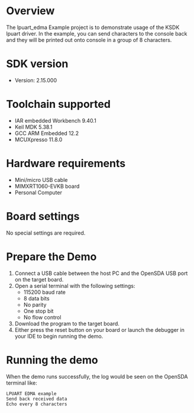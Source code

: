 Overview
========
The lpuart_edma Example project is to demonstrate usage of the KSDK lpuart driver.
In the example, you can send characters to the console back and they will be printed out onto console
 in a group of 8 characters.

SDK version
===========
- Version: 2.15.000

Toolchain supported
===================
- IAR embedded Workbench  9.40.1
- Keil MDK  5.38.1
- GCC ARM Embedded  12.2
- MCUXpresso  11.8.0

Hardware requirements
=====================
- Mini/micro USB cable
- MIMXRT1060-EVKB board
- Personal Computer

Board settings
==============
No special settings are required.

Prepare the Demo
================
1.  Connect a USB cable between the host PC and the OpenSDA USB port on the target board.
2.  Open a serial terminal with the following settings:
    - 115200 baud rate
    - 8 data bits
    - No parity
    - One stop bit
    - No flow control
3.  Download the program to the target board.
4.  Either press the reset button on your board or launch the debugger in your IDE to begin running the demo.

Running the demo
================
When the demo runs successfully, the log would be seen on the OpenSDA terminal like:

~~~~~~~~~~~~~~~~~~~~~~~~~~~
LPUART EDMA example
Send back received data
Echo every 8 characters
~~~~~~~~~~~~~~~~~~~~~~~~~~~
